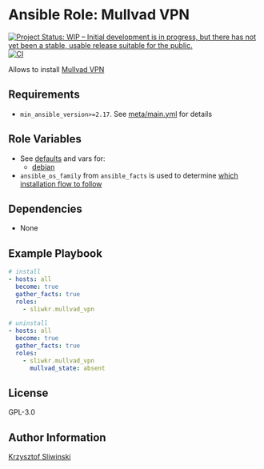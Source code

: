 
# Ansible Role: Mullvad VPN

[![Project Status: WIP – Initial development is in progress, but there has not yet been a stable, usable release suitable for the public.](https://www.repostatus.org/badges/latest/wip.svg)](https://www.repostatus.org/#wip)
[![CI](https://github.com/sliwkr/ansible-role-mullvad-vpn/actions/workflows/ci.yml/badge.svg)](https://github.com/sliwkr/ansible-role-mullvad-vpn/actions/workflows/ci.yml)

Allows to install [Mullvad VPN](https://mullvad.net/en/download/vpn/linux)

## Requirements

* `min_ansible_version>=2.17`. See [meta/main.yml](./meta/main.yml) for details

## Role Variables

* See [defaults](./defaults/main.yml) and vars for:
  * [debian](./vars/debian.yml)
* `ansible_os_family` from `ansible_facts` is used to determine [which installation flow to follow](./tasks/main.yml)

## Dependencies

* None

## Example Playbook

```yml
# install
- hosts: all
  become: true
  gather_facts: true
  roles:
    - sliwkr.mullvad_vpn
```

```yml
# uninstall
- hosts: all
  become: true
  gather_facts: true
  roles:
    - sliwkr.mullvad_vpn
      mullvad_state: absent
```

## License

GPL-3.0

## Author Information

[Krzysztof Sliwinski](https://github.com/sliwkr)
